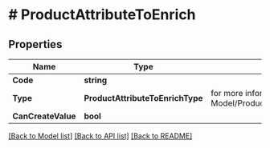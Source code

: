 # # ProductAttributeToEnrich


## Properties 


Name | Type | Description | Notes
------------ | ------------- | ------------- | -------------
**Code**| **string** |   | [optional]
**Type**| **ProductAttributeToEnrichType** |  for more information please, see Model/ProductAttributeToEnrichType.php  | [optional]
**CanCreateValue**| **bool** |   | [optional]


[[Back to Model list]](../../README.md#models) [[Back to API list]](../../README.md#endpoints) [[Back to README]](../../README.md)

